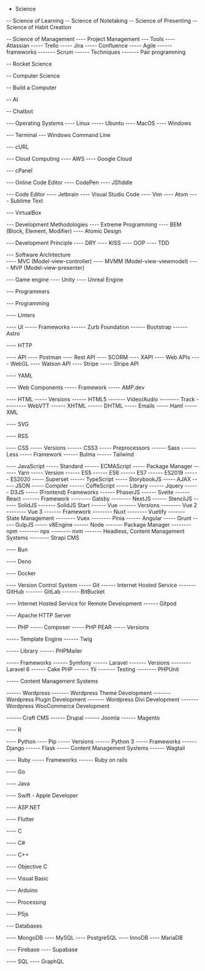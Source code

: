 - Science

-- Science of Learning
-- Science of Notetaking
-- Science of Presenting
-- Science of Habit Creation

-- Science of Management
---- Project Management
--- Tools
---- Atlassian
----- Trello
----- Jira
----- Confluence
----- Agile
------ frameworks
------- Scrum
------ Techniques
------- Pair programming

-- Rocket Science

-- Computer Science

-- Build a Computer

-- AI

-- Chatbot



--- Operating Systems
---- Linux
----- Ubuntu
---- MacOS
---- Windows

--- Terminal
--- Windows Command Line

--- cURL

--- Cloud Computing
---- AWS
---- Google Cloud

--- cPanel

--- Online Code Editor
---- CodePen
---- JSfiddle

--- Code Editor
---- Jetbrain
---- Visual Studio Code
---- Vim
---- Atom
---- Sublime Text

--- VirtualBox

--- Development Methodologies
---- Extreme Programming
---- BEM (Block, Element, Modifier)
---- Atomic Design

--- Development Principle 
---- DRY
---- KISS
---- OOP
---- TDD

--- Software Architecture	
---- MVC (Model-view-controller)
---- MVMM (Model-view-viewmodel)
---- MVP (Model-view-presenter)

--- Game engine
---- Unity
---- Unreal Engine

--- Programmers

--- Programming

---- Linters

---- UI
----- Frameworks
------ Zurb Foundation
------ Bootstrap
------ Astro

---- HTTP

---- API
---- Postman
---- Rest API
---- SCORM
---- XAPI
---- Web APIs
---- WebGL
---- Watson API
---- Stripe
----- Stripe API

---- YAML

---- Web Components
----- Framework
----- AMP.dev

---- HTML
----- Versions
------ HTML5
------- Video/Audio
-------- Track
--------- WebVTT
------ XHTML
------ DHTML
----- Emails
----- Haml
----- XML

---- SVG

---- RSS

---- CSS
----- Versions
------ CSS3
----- Preprocessors
------ Sass
------ Less
----- Framework
------ Bulma
------ Tailwind

---- JavaScript
----- Standard
------ ECMAScript
----- Package Manager
------ Yarn
----- Version
------ ES5
------ ES6
------ ES7
------ ES2019
------ ES2020
----- Superset
------ TypeScript
----- StorybookJS
----- AJAX
----- JSON
----- Compiler
------ CoffeScript
----- Library
------ Jquery
------ D3JS
----- (Frontend) Frameworks
------ PhaserJS
------ Svelte
------ React
------- Framework
-------- Gatsby
-------- NextJS
------ StencilJS
------ SolidJS
------- SolidJS Start
------ Vue
------- Versions
-------- Vue 2
-------- Vue 3
------- Framework
-------- Nuxt
-------- Vuetify
------- State Management
-------- Vuex
-------- Pinia
------ Angular
----- Grunt
----- GulpJS
----- v8Engine
------ Node
------- Package Manager
-------- npm
-------- npx
-------- nvm
------- Headless, Content Management Systems
-------- Strapi CMS

---- Bun

---- Deno

---- Docker

---- Version Control System
----- Git
------ Internet Hosted Service
------- GitHub
------- GitLab
------- BitBucket

---- Internet Hosted Service for Remote Development
------ Gitpod

---- Apache HTTP Server

---- PHP
----- Composer
----- PHP PEAR
----- Versions

----- Template Engine
------ Twig

----- Library
------ PHPMailer

----- Frameworks
------ Symfony
------ Laravel
------- Versions
-------- Laravel 6
------ Cake PHP
------ Yii
------- Testing
-------- PHPUnit

----- Content Management Systems

------ Wordpress
------- Wordpress Theme Development
------- Wordpress Plugin Development
------- Wordpress Divi Development
------- Wordpress WooCommerce Development

------ Craft CMS
------ Drupal
------ Joomla
------ Magento

---- R

---- Python
---- Pip
----- Versions
------ Python 3
----- Frameworks
------ Django
------ Flask
----- Content Management Systems
------ Wagtail

---- Ruby
----- Frameworks
------ Ruby on rails

---- Go

---- Java

---- Swift - Apple Developer

---- ASP.NET

---- Flutter

---- C

---- C#

---- C++

---- Objective C

---- Visual Basic

---- Arduino 

---- Processing

---- P5js

--- Databases

---- MongoDB
---- MySQL
---- PostgreSQL
---- InnoDB
---- MariaDB

---- Firebase
---- Supabase

---- SQL
---- GraphQL
